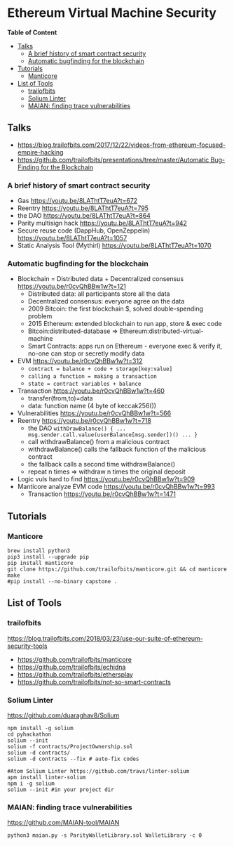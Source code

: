 # Ethereum Virtual Machine Security

**Table of Content**
<!-- TOC START min:2 max:4 link:true update:true -->
  - [Talks](#talks)
    - [A brief history of smart contract security](#a-brief-history-of-smart-contract-security)
    - [Automatic bugfinding for the blockchain](#automatic-bugfinding-for-the-blockchain)
  - [Tutorials](#tutorials)
    - [Manticore](#manticore)
  - [List of Tools](#list-of-tools)
    - [trailofbits](#trailofbits)
    - [Solium Linter](#solium-linter)
    - [MAIAN: finding trace vulnerabilities](#maian-finding-trace-vulnerabilities)

<!-- TOC END -->

## Talks
* https://blog.trailofbits.com/2017/12/22/videos-from-ethereum-focused-empire-hacking
* [https://github.com/trailofbits/presentations/tree/master/Automatic Bug-Finding for the Blockchain](https://github.com/trailofbits/presentations/tree/master/Automatic%20Bug-Finding%20for%20the%20Blockchain)
### A brief history of smart contract security
* Gas https://youtu.be/8LAThtT7euA?t=672
* Reentry https://youtu.be/8LAThtT7euA?t=795
* the DAO https://youtu.be/8LAThtT7euA?t=864
* Parity multisign hack https://youtu.be/8LAThtT7euA?t=942
* Secure reuse code (DappHub, OpenZeppelin) https://youtu.be/8LAThtT7euA?t=1057
* Static Analysis Tool (Mythirl) https://youtu.be/8LAThtT7euA?t=1070

### Automatic bugfinding for the blockchain
* Blockchain = Distributed data + Decentralized consensus https://youtu.be/r0cvQhBBw1w?t=121
    - Distributed data: all participants store all the data
    - Decentralized consensus: everyone agree on the data
    - 2009 Bitcoin: the first blockchain $, solved double-spending problem
    - 2015 Ethereum: extended blockchain to run app, store & exec code
    - Bitcoin:distributed-database => Ethereum:distributed-virtual-machine
    - Smart Contracts: apps run on Ethereum - everyone exec & verify it, no-one can stop or secretly modify data
* EVM https://youtu.be/r0cvQhBBw1w?t=312
    - `contract = balance + code + storage[key:value]`
    - `calling a function = making a transaction`
    - `state = contract variables + balance`
* Transaction https://youtu.be/r0cvQhBBw1w?t=460
    - transfer(from,to)=data
    - data: function name (4 byte of keccak256())
* Vulnerabilities https://youtu.be/r0cvQhBBw1w?t=566
* Reentry https://youtu.be/r0cvQhBBw1w?t=718
    - the DAO `withDrawBalance() { ... msg.sender.call.value(userBalance[msg.sender])() ... }`
    - call withdrawBalance() from a malicious contract
    - withdrawBalance() calls the fallback function of the malicious contract
    - the fallback calls a second time withdrawBalance()
    - repeat n times => withdraw n times the original deposit
* Logic vuls hard to find https://youtu.be/r0cvQhBBw1w?t=909
* Manticore analyze EVM code https://youtu.be/r0cvQhBBw1w?t=993
    - Transaction https://youtu.be/r0cvQhBBw1w?t=1471

## Tutorials
### Manticore
```
brew install python3
pip3 install --upgrade pip
pip install manticore
git clone https://github.com/trailofbits/manticore.git && cd manticore
make
#pip install --no-binary capstone .

```

## List of Tools
### trailofbits
https://blog.trailofbits.com/2018/03/23/use-our-suite-of-ethereum-security-tools
* https://github.com/trailofbits/manticore
* https://github.com/trailofbits/echidna
* https://github.com/trailofbits/ethersplay
* https://github.com/trailofbits/not-so-smart-contracts

### Solium Linter
https://github.com/duaraghav8/Solium
```
npm install -g solium
cd pyhackathon
solium --init
solium -f contracts/ProjectOwnership.sol
solium -d contracts/
solium -d contracts --fix # auto-fix codes

#Atom Solium Linter https://github.com/travs/linter-solium
apm install linter-solium
npm i -g solium
solium --init #in your project dir
```

### MAIAN: finding trace vulnerabilities
https://github.com/MAIAN-tool/MAIAN
```
python3 maian.py -s ParityWalletLibrary.sol WalletLibrary -c 0
```
